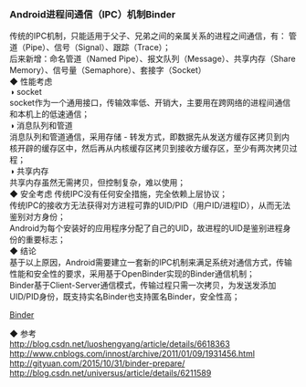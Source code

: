 ### Android进程间通信（IPC）机制Binder  
传统的IPC机制，只能适用于父子、兄弟之间的亲属关系的进程之间通信，有：
管道（Pipe）、信号（Signal）、跟踪（Trace）；  
后来新增：命名管道（Named Pipe）、报文队列（Message）、共享内存（Share Memory）、信号量（Semaphore）、套接字（Socket）  
◆ 性能考虑  
◑ socket  
socket作为一个通用接口，传输效率低、开销大，主要用在跨网络的进程间通信和本机上的低速通信；  
◑ 消息队列和管道  
消息队列和管道通信，采用存储 - 转发方式，即数据先从发送方缓存区拷贝到内核开辟的缓存区中，然后再从内核缓存区拷贝到接收方缓存区，至少有两次拷贝过程；   
◑ 共享内存  
共享内存虽然无需拷贝，但控制复杂，难以使用；  
◆ 安全考虑 
传统IPC没有任何安全措施，完全依赖上层协议；  
传统IPC的接收方无法获得对方进程可靠的UID/PID（用户ID/进程ID），从而无法鉴别对方身份；  
Android为每个安装好的应用程序分配了自己的UID，故进程的UID是鉴别进程身份的重要标志；  
◆ 结论  
基于以上原因，Android需要建立一套新的IPC机制来满足系统对通信方式，传输性能和安全性的要求，采用基于OpenBinder实现的Binder通信机制；  
Binder基于Client-Server通信模式，传输过程只需一次拷贝，为发送发添加UID/PID身份，既支持实名Binder也支持匿名Binder，安全性高；  

[Binder](Binder/Binder.md)    

◆ 参考  
http://blog.csdn.net/luoshengyang/article/details/6618363  
http://www.cnblogs.com/innost/archive/2011/01/09/1931456.html  
http://gityuan.com/2015/10/31/binder-prepare/  
http://blog.csdn.net/universus/article/details/6211589  
